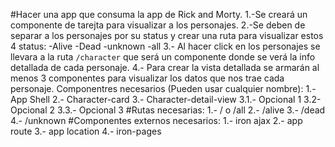 #Hacer una app que consuma la app de Rick and Morty.
1.-Se creará un componente de tarejta para visualizar a los personajes.
2.-Se deben de separar a los personajes por su status y crear una ruta para visualizar estos 4 status:
-Alive
-Dead
-unknown
-all
3.-  Al hacer click en los personajes se llevara a la ruta `/character` que será un componente donde se verá la info detallada de cada personaje.
4.- Para crear la vista detallada se armarán al menos 3 componentes para visualizar los datos que nos trae cada personaje.
Componentres necesarios (Pueden usar cualquier nombre):
1.- App Shell
2.- Character-card
3.- Character-detail-view
    3.1.- Opcional 1
    3.2- Opcional 2
    3.3.- Opcional 3
#Rutas necesarias:
1.- / o /all
2.- /alive
3.- /dead
4.- /unknown
#Componentes externos necesarios:
1.- iron ajax
2.- app route
3.- app location
4.- iron-pages
